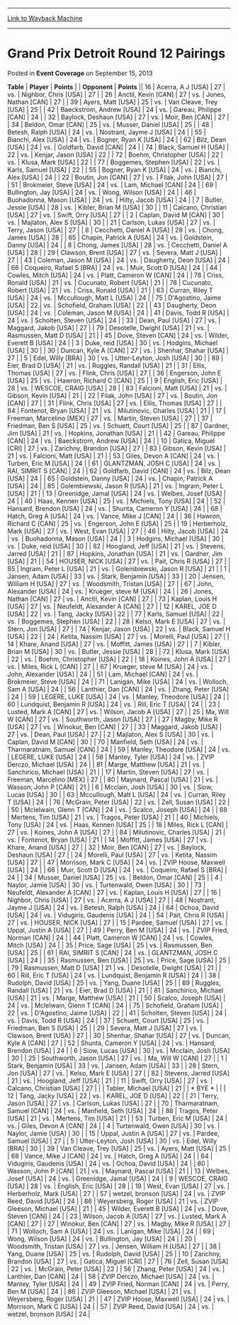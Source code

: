 
---
[Link to Wayback Machine](https://web.archive.org/web/20171030114918/https://magic.wizards.com/en/articles/archive/event-coverage/grand-prix-detroit-round-12-pairings-2013-09-15)

[_metadata_:description]:- "TablePlayerPoints"
[_metadata_:generator]:- "Drupal 7 (http://drupal.org)"
[_metadata_:node]:- "453496"
[_metadata_:publish_date]:- "2013-09-15"
[_metadata_:source]:- "div-main-content"
[_metadata_:title]:- "Grand Prix Detroit Round 12 Pairings"
[_metadata_:wayback_capture_timestamp]:- "2017-10-30 11:49:18"
[_metadata_:wayback_raw_url]:- "https://web.archive.org/web/20171030114918id_/https://magic.wizards.com/en/articles/archive/event-coverage/grand-prix-detroit-round-12-pairings-2013-09-15"
[_metadata_:wayback_url]:- "https://magic.wizards.com/en/articles/archive/event-coverage/grand-prix-detroit-round-12-pairings-2013-09-15"
---


Grand Prix Detroit Round 12 Pairings
====================================



 Posted in **Event Coverage**
 on September 15, 2013 












 **Table** | **Player** | **Points** |  | **Opponent** | **Points** ||  16 | Acerra, A J [USA] |  27 | vs. | Nighbor, Chris [USA] |  27 |
|  26 | Anctil, Kevin [CAN] |  27 | vs. | Jones, Nathan [CAN] |  27 |
|  39 | Ayers, Matt [USA] |  25 | vs. | Van Cleave, Trey [USA] |  25 |
|  42 | Baeckstrom, Andrew [USA] |  24 | vs. | Gareau, Philippe [CAN] |  24 |
|  32 | Baylock, Deshaun [USA] |  27 | vs. | Moir, Ben [CAN] |  27 |
|  34 | Beldon, Omar [CAN] |  25 | vs. | Musser, Daniel [USA] |  25 |
|  48 | Betesh, Ralph [USA] |  24 | vs. | Nostrant, Jayme J [USA] |  24 |
|  55 | Bianchi, Alex [USA] |  24 | vs. | Bogner, Ryan K [USA] |  24 |
|  62 | Bilz, Dean [USA] |  24 | vs. | Goldfarb, David [CAN] |  24 |
|  74 | Black, Samuel H [USA] |  22 | vs. | Kenjar, Jason [USA] |  22 |
|  72 | Boehm, Christopher [USA] |  22 | vs. | Klusa, Mark [USA] |  22 |
|  77 | Boggemes, Stephen [USA] |  22 | vs. | Karls, Samuel [USA] |  22 |
|  55 | Bogner, Ryan K [USA] |  24 | vs. | Bianchi, Alex [USA] |  24 |
|  22 | Boutin, Jon [CAN] |  27 | vs. | Filak, John [USA] |  27 |
|  51 | Brokmeier, Steve [USA] |  24 | vs. | Lam, Michael [CAN] |  24 |
|  69 | Bullington, Jay [USA] |  24 | vs. | Wong, Wilson [USA] |  24 |
|  46 | Buohadonna, Mason [USA] |  24 | vs. | Hilty, Jacob [USA] |  24 |
|  7 | Butler, Jessie [USA] |  28 | vs. | Kibler, Brian M [USA] |  30 |
|  11 | Calcano, Christian [USA] |  27 | vs. | Swift, Orry [USA] |  27 |
|  2 | Caplan, David M [CAN] |  30 | vs. | Majlaton, Alex S [USA] |  30 |
|  21 | Carlson, Lukas [USA] |  27 | vs. | Terry, Jason [USA] |  27 |
|  8 | Cecchetti, Daniel A [USA] |  28 | vs. | Chong, James [USA] |  28 |
|  65 | Chapin, Patrick A [USA] |  24 | vs. | Goldstein, Danny [USA] |  24 |
|  8 | Chong, James [USA] |  28 | vs. | Cecchetti, Daniel A [USA] |  28 |
|  29 | Clawson, Brent [USA] |  27 | vs. | Severa, Matt J [USA] |  27 |
|  43 | Coleman, Jason M [USA] |  24 | vs. | Daugherty, Deon [USA] |  24 |
|  66 | Coqueiro, Rafael S [BRA] |  24 | vs. | Muir, Scott D [USA] |  24 |
|  44 | Cowles, Mitch [USA] |  24 | vs. | Platt, Cameron W [CAN] |  24 |
|  78 | Criss, Ronald [USA] |  21 | vs. | Cucunato, Robert [USA] |  21 |
|  78 | Cucunato, Robert [USA] |  21 | vs. | Criss, Ronald [USA] |  21 |
|  63 | Curran, Riley T [USA] |  24 | vs. | Mccullough, Matt L [USA] |  24 |
|  75 | D'Agostino, Jaime [USA] |  22 | vs. | Schofield, Graham [USA] |  22 |
|  43 | Daugherty, Deon [USA] |  24 | vs. | Coleman, Jason M [USA] |  24 |
|  41 | Davis, Todd R [USA] |  24 | vs. | Scholten, Steven [USA] |  24 |
|  33 | Dean, Paul [USA] |  27 | vs. | Maggard, Jakob [USA] |  27 |
|  79 | Desotelle, Dwight [USA] |  21 | vs. | Rasmussen, Matt D [USA] |  21 |
|  45 | Dove, Steven [CAN] |  24 | vs. | Wilder, Everett B [USA] |  24 |
|  3 | Duke, reid [USA] |  30 | vs. | Hodgins, Michael [USA] |  30 |
|  30 | Duncan, Kyle A [CAN] |  27 | vs. | Shenhar, Shahar [USA] |  27 |
|  5 | Edel, Willy [BRA] |  30 | vs. | Utter-Leyton, Josh [USA] |  30 |
|  89 | Eier, Brad D [USA] |  21 | vs. | Ruggles, Randall [USA] |  21 |
|  31 | Ellis, Thomas [USA] |  27 | vs. | Flink, Chris [USA] |  27 |
|  36 | Engerson, John E [USA] |  25 | vs. | Hawron, Richard C [CAN] |  25 |
|  9 | English, Eric [USA] |  28 | vs. | WESCOE, CRAIG [USA] |  28 |
|  83 | Falcioni, Matt [USA] |  21 | vs. | Gibson, Kevin [USA] |  21 |
|  22 | Filak, John [USA] |  27 | vs. | Boutin, Jon [CAN] |  27 |
|  31 | Flink, Chris [USA] |  27 | vs. | Ellis, Thomas [USA] |  27 |
|  84 | Fontenot, Bryan [USA] |  21 | vs. | Milutinovic, Charles [USA] |  21 |
|  17 | Freeman, Marcelino [MEX] |  27 | vs. | Martin, Steven [USA] |  27 |
|  37 | Friedman, Ben S [USA] |  25 | vs. | Schuett, Court [USA] |  25 |
|  87 | Gardner, Jim [USA] |  21 | vs. | Hopkins, Jonathan [USA] |  21 |
|  42 | Gareau, Philippe [CAN] |  24 | vs. | Baeckstrom, Andrew [USA] |  24 |
|  10 | Gatica, Miguel [CRI] |  27 | vs. | Zarichny, Brandon [USA] |  27 |
|  83 | Gibson, Kevin [USA] |  21 | vs. | Falcioni, Matt [USA] |  21 |
|  53 | Giles, Devon A [CAN] |  24 | vs. | Turben, Eric M [USA] |  24 |
|  61 | GLANTZMAN, JOSH C [USA] |  24 | vs. | RAI, SIMRIT S [CAN] |  24 |
|  62 | Goldfarb, David [CAN] |  24 | vs. | Bilz, Dean [USA] |  24 |
|  65 | Goldstein, Danny [USA] |  24 | vs. | Chapin, Patrick A [USA] |  24 |
|  85 | Golembiewski, Jason R [USA] |  21 | vs. | Ingram, Peter L [USA] |  21 |
|  13 | Greenidge, Jamal [USA] |  24 | vs. | Welbes, Josef [USA] |  24 |
|  40 | Haas, Kennen [USA] |  25 | vs. | Michiels, Tony [USA] |  24 |
|  52 | Hansard, Brendon [USA] |  24 | vs. | Shunta, Cameron Y [USA] |  24 |
|  68 | Hatch, Greg A [USA] |  24 | vs. | Vance, Mike J [CAN] |  24 |
|  36 | Hawron, Richard C [CAN] |  25 | vs. | Engerson, John E [USA] |  25 |
|  19 | Herberholz, Mark [USA] |  27 | vs. | West, Evan [USA] |  27 |
|  46 | Hilty, Jacob [USA] |  24 | vs. | Buohadonna, Mason [USA] |  24 |
|  3 | Hodgins, Michael [USA] |  30 | vs. | Duke, reid [USA] |  30 |
|  82 | Hoogland, Jeff [USA] |  21 | vs. | Stevens, Jarred [USA] |  21 |
|  87 | Hopkins, Jonathan [USA] |  21 | vs. | Gardner, Jim [USA] |  21 |
|  54 | HOUSER, NICK [USA] |  27 | vs. | Pait, Chris R [USA] |  27 |
|  85 | Ingram, Peter L [USA] |  21 | vs. | Golembiewski, Jason R [USA] |  21 |
|  1 | Jansen, Adam [USA] |  33 | vs. | Stark, Benjamin [USA] |  33 |
|  20 | Jensen, William H [USA] |  27 | vs. | Woodsmith, Tristan [USA] |  27 |
|  67 | John, Alexander [USA] |  24 | vs. | Krueger, steve M [USA] |  24 |
|  26 | Jones, Nathan [CAN] |  27 | vs. | Anctil, Kevin [CAN] |  27 |
|  73 | Kaplan, Louis H [USA] |  27 | vs. | Neufeldt, Alexander A [CAN] |  27 |
|  12 | KAREL, JOE D [USA] |  22 | vs. | Tang, Jacky [USA] |  22 |
|  77 | Karls, Samuel [USA] |  22 | vs. | Boggemes, Stephen [USA] |  22 |
|  28 | Kelso, Mark E [USA] |  27 | vs. | Stern, Jon [USA] |  27 |
|  74 | Kenjar, Jason [USA] |  22 | vs. | Black, Samuel H [USA] |  22 |
|  24 | Ketita, Nassim [USA] |  27 | vs. | Morelli, Paul [USA] |  27 |
|  14 | Khare, Anand [USA] |  27 | vs. | Moffitt, James [USA] |  27 |
|  7 | Kibler, Brian M [USA] |  30 | vs. | Butler, Jessie [USA] |  28 |
|  72 | Klusa, Mark [USA] |  22 | vs. | Boehm, Christopher [USA] |  22 |
|  18 | Koines, John A [USA] |  27 | vs. | Miles, Rick L [CAN] |  27 |
|  67 | Krueger, steve M [USA] |  24 | vs. | John, Alexander [USA] |  24 |
|  51 | Lam, Michael [CAN] |  24 | vs. | Brokmeier, Steve [USA] |  24 |
|  71 | Lanigan, Mike [USA] |  24 | vs. | Wolloch, Sam A [USA] |  24 |
|  56 | Lanthier, Dan [CAN] |  24 | vs. | Zhang, Peter [USA] |  24 |
|  59 | LEGERE, LUKE [USA] |  24 | vs. | Manley, Theodore [USA] |  24 |
|  60 | Lundquist, Benjamin R [USA] |  24 | vs. | Rill, Eric T [USA] |  24 |
|  23 | Lusted, Mark A [CAN] |  27 | vs. | Wilson, Jacob A [USA] |  27 |
|  25 | Ma, Will W [CAN] |  27 | vs. | Southworth, Jason [USA] |  27 |
|  27 | Magby, Mike R [USA] |  27 | vs. | Winokur, Ben [CAN] |  27 |
|  33 | Maggard, Jakob [USA] |  27 | vs. | Dean, Paul [USA] |  27 |
|  2 | Majlaton, Alex S [USA] |  30 | vs. | Caplan, David M [CAN] |  30 |
|  70 | Manfield, Seth [USA] |  24 | vs. | Tharmaratnam, Samuel [CAN] |  24 |
|  59 | Manley, Theodore [USA] |  24 | vs. | LEGERE, LUKE [USA] |  24 |
|  58 | Mantey, Tyler [USA] |  24 | vs. | ZVIP Derczo, Michael [USA] |  24 |
|  81 | Marge, Matthew [USA] |  21 | vs. | Sanchirico, Michael [USA] |  21 |
|  17 | Martin, Steven [USA] |  27 | vs. | Freeman, Marcelino [MEX] |  27 |
|  80 | Maynard, Pascal [USA] |  21 | vs. | Wasson, John P [CAN] |  21 |
|  6 | Mcclain, Josh [USA] |  30 | vs. | Siow, Lucas [USA] |  30 |
|  63 | Mccullough, Matt L [USA] |  24 | vs. | Curran, Riley T [USA] |  24 |
|  76 | McGrain, Peter [USA] |  22 | vs. | Zell, Susan [USA] |  22 |
|  50 | McIelwain, Glenn T [CAN] |  24 | vs. | Scalco, Joseph [USA] |  24 |
|  88 | Mertens, Tim [USA] |  21 | vs. | Tragos, Peter [USA] |  21 |
|  40 | Michiels, Tony [USA] |  24 | vs. | Haas, Kennen [USA] |  25 |
|  18 | Miles, Rick L [CAN] |  27 | vs. | Koines, John A [USA] |  27 |
|  84 | Milutinovic, Charles [USA] |  21 | vs. | Fontenot, Bryan [USA] |  21 |
|  14 | Moffitt, James [USA] |  27 | vs. | Khare, Anand [USA] |  27 |
|  32 | Moir, Ben [CAN] |  27 | vs. | Baylock, Deshaun [USA] |  27 |
|  24 | Morelli, Paul [USA] |  27 | vs. | Ketita, Nassim [USA] |  27 |
|  47 | Morrison, Mark C [USA] |  24 | vs. | ZVIP Hoose, Maxwell [USA] |  24 |
|  66 | Muir, Scott D [USA] |  24 | vs. | Coqueiro, Rafael S [BRA] |  24 |
|  34 | Musser, Daniel [USA] |  25 | vs. | Beldon, Omar [CAN] |  25 |
|  4 | Naylor, Jamie [USA] |  30 | vs. | Turtenwald, Owen [USA] |  30 |
|  73 | Neufeldt, Alexander A [CAN] |  27 | vs. | Kaplan, Louis H [USA] |  27 |
|  16 | Nighbor, Chris [USA] |  27 | vs. | Acerra, A J [USA] |  27 |
|  48 | Nostrant, Jayme J [USA] |  24 | vs. | Betesh, Ralph [USA] |  24 |
|  64 | Ochoa, David [USA] |  24 | vs. | Vidugiris, Gaudenis [USA] |  24 |
|  54 | Pait, Chris R [USA] |  27 | vs. | HOUSER, NICK [USA] |  27 |
|  15 | Pardee, Samuel [USA] |  27 | vs. | Uppal, Justin A [USA] |  27 |
|  49 | Perry, Ben M [USA] |  24 | vs. | ZVIP Fried, Norman [CAN] |  24 |
|  44 | Platt, Cameron W [CAN] |  24 | vs. | Cowles, Mitch [USA] |  24 |
|  35 | Price, Sage [USA] |  25 | vs. | Rasmussen, Ben [USA] |  25 |
|  61 | RAI, SIMRIT S [CAN] |  24 | vs. | GLANTZMAN, JOSH C [USA] |  24 |
|  35 | Rasmussen, Ben [USA] |  25 | vs. | Price, Sage [USA] |  25 |
|  79 | Rasmussen, Matt D [USA] |  21 | vs. | Desotelle, Dwight [USA] |  21 |
|  60 | Rill, Eric T [USA] |  24 | vs. | Lundquist, Benjamin R [USA] |  24 |
|  38 | Rudolph, David [USA] |  25 | vs. | Yang, Duane [USA] |  25 |
|  89 | Ruggles, Randall [USA] |  21 | vs. | Eier, Brad D [USA] |  21 |
|  81 | Sanchirico, Michael [USA] |  21 | vs. | Marge, Matthew [USA] |  21 |
|  50 | Scalco, Joseph [USA] |  24 | vs. | McIelwain, Glenn T [CAN] |  24 |
|  75 | Schofield, Graham [USA] |  22 | vs. | D'Agostino, Jaime [USA] |  22 |
|  41 | Scholten, Steven [USA] |  24 | vs. | Davis, Todd R [USA] |  24 |
|  37 | Schuett, Court [USA] |  25 | vs. | Friedman, Ben S [USA] |  25 |
|  29 | Severa, Matt J [USA] |  27 | vs. | Clawson, Brent [USA] |  27 |
|  30 | Shenhar, Shahar [USA] |  27 | vs. | Duncan, Kyle A [CAN] |  27 |
|  52 | Shunta, Cameron Y [USA] |  24 | vs. | Hansard, Brendon [USA] |  24 |
|  6 | Siow, Lucas [USA] |  30 | vs. | Mcclain, Josh [USA] |  30 |
|  25 | Southworth, Jason [USA] |  27 | vs. | Ma, Will W [CAN] |  27 |
|  1 | Stark, Benjamin [USA] |  33 | vs. | Jansen, Adam [USA] |  33 |
|  28 | Stern, Jon [USA] |  27 | vs. | Kelso, Mark E [USA] |  27 |
|  82 | Stevens, Jarred [USA] |  21 | vs. | Hoogland, Jeff [USA] |  21 |
|  11 | Swift, Orry [USA] |  27 | vs. | Calcano, Christian [USA] |  27 |
|  | Tabler, Michael [USA] |  21 |  | \* BYE \* |  |
|  12 | Tang, Jacky [USA] |  22 | vs. | KAREL, JOE D [USA] |  22 |
|  21 | Terry, Jason [USA] |  27 | vs. | Carlson, Lukas [USA] |  27 |
|  70 | Tharmaratnam, Samuel [CAN] |  24 | vs. | Manfield, Seth [USA] |  24 |
|  88 | Tragos, Peter [USA] |  21 | vs. | Mertens, Tim [USA] |  21 |
|  53 | Turben, Eric M [USA] |  24 | vs. | Giles, Devon A [CAN] |  24 |
|  4 | Turtenwald, Owen [USA] |  30 | vs. | Naylor, Jamie [USA] |  30 |
|  15 | Uppal, Justin A [USA] |  27 | vs. | Pardee, Samuel [USA] |  27 |
|  5 | Utter-Leyton, Josh [USA] |  30 | vs. | Edel, Willy [BRA] |  30 |
|  39 | Van Cleave, Trey [USA] |  25 | vs. | Ayers, Matt [USA] |  25 |
|  68 | Vance, Mike J [CAN] |  24 | vs. | Hatch, Greg A [USA] |  24 |
|  64 | Vidugiris, Gaudenis [USA] |  24 | vs. | Ochoa, David [USA] |  24 |
|  80 | Wasson, John P [CAN] |  21 | vs. | Maynard, Pascal [USA] |  21 |
|  13 | Welbes, Josef [USA] |  24 | vs. | Greenidge, Jamal [USA] |  24 |
|  9 | WESCOE, CRAIG [USA] |  28 | vs. | English, Eric [USA] |  28 |
|  19 | West, Evan [USA] |  27 | vs. | Herberholz, Mark [USA] |  27 |
|  57 | wetzel, bronson [USA] |  24 | vs. | ZVIP Reed, David [USA] |  24 |
|  86 | Weyersberg, Roger [USA] |  21 | vs. | ZVIP Gleeson, Michael [USA] |  21 |
|  45 | Wilder, Everett B [USA] |  24 | vs. | Dove, Steven [CAN] |  24 |
|  23 | Wilson, Jacob A [USA] |  27 | vs. | Lusted, Mark A [CAN] |  27 |
|  27 | Winokur, Ben [CAN] |  27 | vs. | Magby, Mike R [USA] |  27 |
|  71 | Wolloch, Sam A [USA] |  24 | vs. | Lanigan, Mike [USA] |  24 |
|  69 | Wong, Wilson [USA] |  24 | vs. | Bullington, Jay [USA] |  24 |
|  20 | Woodsmith, Tristan [USA] |  27 | vs. | Jensen, William H [USA] |  27 |
|  38 | Yang, Duane [USA] |  25 | vs. | Rudolph, David [USA] |  25 |
|  10 | Zarichny, Brandon [USA] |  27 | vs. | Gatica, Miguel [CRI] |  27 |
|  76 | Zell, Susan [USA] |  22 | vs. | McGrain, Peter [USA] |  22 |
|  56 | Zhang, Peter [USA] |  24 | vs. | Lanthier, Dan [CAN] |  24 |
|  58 | ZVIP Derczo, Michael [USA] |  24 | vs. | Mantey, Tyler [USA] |  24 |
|  49 | ZVIP Fried, Norman [CAN] |  24 | vs. | Perry, Ben M [USA] |  24 |
|  86 | ZVIP Gleeson, Michael [USA] |  21 | vs. | Weyersberg, Roger [USA] |  21 |
|  47 | ZVIP Hoose, Maxwell [USA] |  24 | vs. | Morrison, Mark C [USA] |  24 |
|  57 | ZVIP Reed, David [USA] |  24 | vs. | wetzel, bronson [USA] |  24 |







